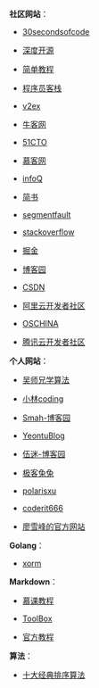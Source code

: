 **社区网站**：

* [30secondsofcode](https://www.30secondsofcode.org/)

* [深度开源](https://www.open-open.com/)

* [简单教程](https://www.twle.cn/)

* [程序员客栈](https://www.proginn.com/)

* [v2ex](https://www.v2ex.com/)

* [牛客网](https://www.nowcoder.com/)

* [51CTO](https://www.51cto.com/)

* [慕客网](https://www.imooc.com/)

* [infoQ](https://www.infoq.cn/)

* [简书](https://www.jianshu.com/techareas/backend)

* [segmentfault](https://segmentfault.com/)

* [stackoverflow](https://stackoverflow.com/)

* [掘金](https://juejin.cn/)

* [博客园](https://www.cnblogs.com/)

* [CSDN](https://www.csdn.net/)

* [阿里云开发者社区](https://developer.aliyun.com/?spm=a2c6h.12873639.article-detail.1.7ee93715Yw7ecN)

* [OSCHINA](https://www.oschina.net/)

* [腾讯云开发者社区](https://cloud.tencent.com/developer)


**个人网站**：

* [吴师兄学算法](https://www.cxyxiaowu.com/)

* [小林coding](https://xiaolincoding.com/)

* [Smah-博客园](https://www.cnblogs.com/still-smile/)

* [YeontuBlog](http://jyeontu.xyz/JYeontuBlog/#/home)

* [伍迷-博客园](https://www.cnblogs.com/cj723/)

* [极客兔兔](https://geektutu.com/)

* [polarisxu](https://polarisxu.studygolang.com/)

* [coderit666](https://github.com/coderit666)

* [廖雪峰的官方网站](https://www.liaoxuefeng.com/)

  

**Golang**：

* [xorm](https://gobook.io/read/gitea.com/xorm/manual-zh-CN)

  

**Markdown**：

* [慕课教程](https://www.imooc.com/wiki/markdownlesson/markdownclassdiagram.html)

* [ToolBox](https://juejin.cn/column/6992577025621884936)

* [官方教程](https://markdown.com.cn/basic-syntax/links.html)



**算法**：

* [十大经典排序算法](https://sort.hust.cc/)
